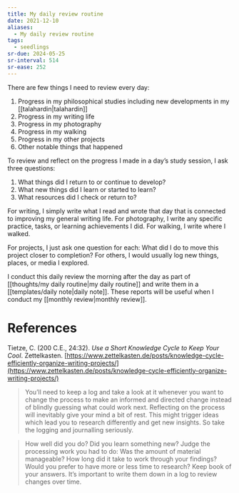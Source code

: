 ```yaml
---
title: My daily review routine
date: 2021-12-10
aliases:
  - My daily review routine
tags:
  - seedlings
sr-due: 2024-05-25
sr-interval: 514
sr-ease: 252
---
```

There are few things I need to review every day:

1. Progress in my philosophical studies including new developments in my [[talahardin|talahardin]]
2. Progress in my writing life
3. Progress in my photography
4. Progress in my walking
5. Progress in my other projects
6. Other notable things that happened

To review and reflect on the progress I made in a day’s study session, I ask three questions:

1. What things did I return to or continue to develop?
2. What new things did I learn or started to learn?
3. What resources did I check or return to?

For writing, I simply write what I read and wrote that day that is connected to improving my general writing life. For photography, I write any specific practice, tasks, or learning achievements I did. For walking, I write where I walked.

For projects, I just ask one question for each: What did I do to move this project closer to completion? For others, I would usually log new things, places, or media I explored.

I conduct this daily review the morning after the day as part of [[thoughts/my daily routine|my daily routine]] and write them in a [[templates/daily note|daily note]]. These reports will be useful when I conduct my [[monthly review|monthly review]].

# References

Tietze, C. (200 C.E., 24:32). *Use a Short Knowledge Cycle to Keep Your Cool*. Zettelkasten. [https://www.zettelkasten.de/posts/knowledge-cycle-efficiently-organize-writing-projects/](https://www.zettelkasten.de/posts/knowledge-cycle-efficiently-organize-writing-projects/)

> You’ll need to keep a log and take a look at it whenever you want to change the process to make an informed and directed change instead of blindly guessing what could work next. Reflecting on the process will inevitably give your mind a bit of rest. This might trigger ideas which lead you to research differently and get new insights. So take the logging and journalling seriously.

> How well did you do? Did you learn something new? Judge the processing work you had to do: Was the amount of material manageable? How long did it take to work through your findings? Would you prefer to have more or less time to research? Keep book of your answers. It’s important to write them down in a log to review changes over time.
